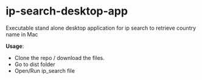 # ip-search-desktop-app
Executable stand alone desktop application for ip search to retrieve country name in Mac

**Usage**:

* Clone the repo / download the files.
* Go to dist folder
* Open/Run ip_search file
